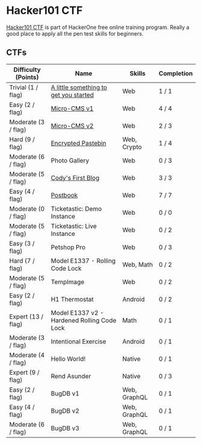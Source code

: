 # Hacker101 CTF

[Hacker101 CTF][1] is part of HackerOne free online training program. Really a good place to apply all the pen test skills for beginners.

## CTFs

| Difficulty (Points) |	Name                                              | Skills       | Completion |
| ------------------- | ------------------------------------------------- | ------------ | ---------- |
| Trivial (1 / flag)  | [A little something to get you started][2]        | Web          | 1 / 1      |
| Easy (2 / flag)     | [Micro-CMS v1][4]                                 | Web          | 4 / 4      |
| Moderate (3 / flag) | [Micro-CMS v2][5]                                 | Web          | 2 / 3      |
| Hard (9 / flag)     | [Encrypted Pastebin][6]                           | Web, Crypto  | 1 / 4      |
| Moderate (6 / flag) | Photo Gallery                                     | Web          | 0 / 3      |
| Moderate (5 / flag) | [Cody's First Blog][7]                            | Web          | 3 / 3      |
| Easy (4 / flag)     | [Postbook][3]                                     | Web          | 7 / 7      |
| Moderate (0 / flag) | Ticketastic: Demo Instance                        | Web          | 0 / 0      |
| Moderate (5 / flag) | Ticketastic: Live Instance                        | Web          | 0 / 2      |
| Easy (3 / flag)     | Petshop Pro                                       | Web          | 0 / 3      |
| Hard (7 / flag)     | Model E1337 - Rolling Code Lock                   | Web, Math    | 0 / 2      |
| Moderate (5 / flag) | TempImage                                         | Web          | 0 / 2      |
| Easy (2 / flag)     | H1 Thermostat                                     | Android      | 0 / 2      |
| Expert (13 / flag)  | Model E1337 v2 - Hardened Rolling Code Lock       | Math         | 0 / 1      |
| Moderate (3 / flag) | Intentional Exercise                              | Android      | 0 / 1      |
| Moderate (4 / flag) | Hello World!                                      | Native       | 0 / 1      |
| Expert (9 / flag)   | Rend Asunder                                      | Native       | 0 / 3      |
| Easy (2 / flag)     | BugDB v1                                          | Web, GraphQL | 0 / 1      |
| Easy (4 / flag)     | BugDB v2                                          | Web, GraphQL | 0 / 1      |
| Moderate (6 / flag) | BugDB v3                                          | Web, GraphQL | 0 / 1      |

[1]: https://ctf.hacker101.com/ctf
[2]: ./a_little_something_to_get_you_started
[3]: ./postbook
[4]: ./micro-cms_v1
[5]: ./micro-cms_v2
[6]: ./encrypted_pastebin
[7]: ./cody-first-blog
